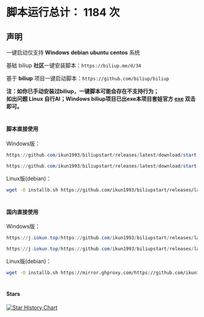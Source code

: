 # 脚本运行总计： 1184 次


## 声明

一键启动仅支持 **Windows** **debian** **ubuntu** **centos** 系统

基础 biliup **社区**一键安装脚本：`https://biliup.me/d/34`

基于 **biliup** 项目一键启动脚本：`https://github.com/biliup/biliup`

**注：如你已手动安装过biliup，一键脚本可能会存在不支持行为；    
如出问题 Linux 自行AI；Windows biliup项目已出exe本项目套娃官方 [exe](https://mirror.ghproxy.com/https://raw.githubusercontent.com/ikun1993/biliupstart/main/biliup/biliup.exe) 双击即可。**

#
#### 脚本直接使用

Windows版：

```powershell
https://github.com/ikun1993/biliupstart/releases/latest/download/start.cmd
```
```powershell
https://github.com/ikun1993/biliupstart/releases/latest/download/start.bat
```

Linux版(debian)：

```bash
wget -O installb.sh https://github.com/ikun1993/biliupstart/releases/latest/download/start.sh && chmod +x installb.sh && bash installb.sh
```

#
#### 国内直接使用

Windows版：

```powershell
https://j.iokun.top/https://github.com/ikun1993/biliupstart/releases/latest/download/start.cmd
```
```powershell
https://j.iokun.top/https://github.com/ikun1993/biliupstart/releases/latest/download/start.bat
```

Linux版(debian)：

```bash
wget -O installb.sh https://mirror.ghproxy.com/https://github.com/ikun1993/biliupstart/releases/latest/download/start.sh && chmod +x installb.sh && bash installb.sh
```

#
#### Stars

[![Star History Chart](https://api.star-history.com/svg?repos=ikun1993/biliupstart&type=Date)](https://star-history.com/#ikun1993/biliupstart&Date)

